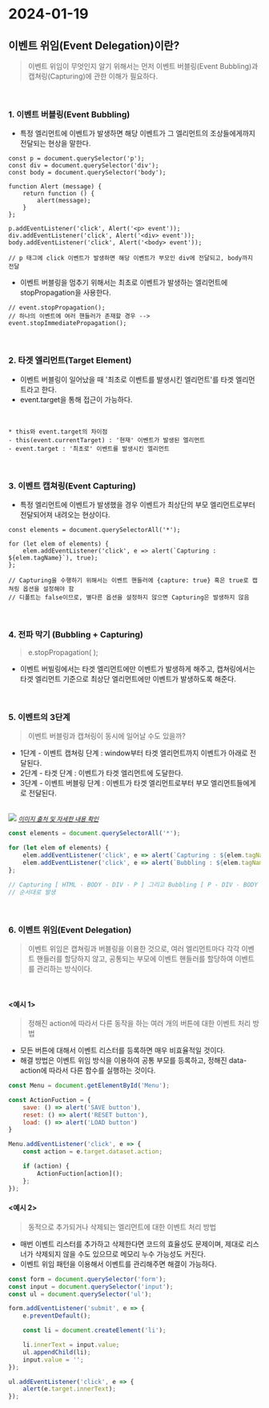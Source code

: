 # 2024-01-19

## 이벤트 위임(Event Delegation)이란?
> 이벤트 위임이 무엇인지 알기 위해서는 먼저 이벤트 버블링(Event Bubbling)과 캡쳐링(Capturing)에 관한 이해가 필요하다.

<br>

### 1. 이벤트 버블링(Event Bubbling)
- 특정 엘리먼트에 이벤트가 발생하면 해당 이벤트가 그 엘리먼트의 조상들에게까지 전달되는 현상을 말한다.

```
const p = document.querySelector('p');
const div = document.querySelector('div');
const body = document.querySelector('body');

function Alert (message) {
    return function () {
        alert(message);
    }
};

p.addEventListener('click', Alert('<p> event'));
div.addEventListener('click', Alert('<div> event'));
body.addEventListener('click', Alert('<body> event'));

// p 태그에 click 이벤트가 발생하면 해당 이벤트가 부모인 div에 전달되고, body까지 전달
```

- 이벤트 버블링을 멈추기 위해서는 최초로 이벤트가 발생하는 엘리먼트에 stopPropagation을 사용한다.

```
// event.stopPropagation();
// 하나의 이벤트에 여러 핸들러가 존재할 경우 --> event.stopImmediatePropagation();
```

<br>

### 2. 타겟 엘리먼트(Target Element)
- 이벤트 버블링이 일어났을 때 '최초로 이벤트를 발생시킨 엘리먼트'를 타겟 엘리먼트라고 한다.
- event.target을 통해 접근이 가능하다.

<br>

    * this와 event.target의 차이점
    - this(event.currentTarget) : '현재' 이벤트가 발생된 엘리먼트
    - event.target : '최초로' 이벤트를 발생시킨 엘리먼트

<br>

### 3. 이벤트 캡쳐링(Event Capturing)
- 특정 엘리먼트에 이벤트가 발생했을 경우 이벤트가 최상단의 부모 엘리먼트로부터 전달되어져 내려오는 현상이다.

```
const elements = document.querySelectorAll('*');

for (let elem of elements) {
    elem.addEventListener('click', e => alert(`Capturing : ${elem.tagName}`), true);
};

// Capturing을 수행하기 위해서는 이벤트 핸들러에 {capture: true} 혹은 true로 캡쳐링 옵션을 설정해야 함
// 디폴트는 false이므로, 별다른 옵션을 설정하지 않으면 Capturing은 발생하지 않음
```

<br>

### 4. 전파 막기 (Bubbling + Capturing)
> e.stopPropagation( );

- 이벤트 버빌링에서는 타겟 엘리먼트에만 이벤트가 발생하게 해주고, 캡쳐링에서는 타겟 엘리먼트 기준으로 최상단 엘리먼트에만 이벤트가 발생하도록 해준다.

<br>

### 5. 이벤트의 3단계

> 이벤트 버블링과 캡쳐링이 동시에 일어날 수도 있을까?

- 1단계 - 이벤트 캡쳐링 단계 : window부터 타겟 엘리먼트까지 이벤트가 아래로 전달된다.
- 2단계 - 타겟 단계 : 이벤트가 타겟 엘리먼트에 도달한다.
- 3단계 - 이벤트 버블링 단계 : 이벤트가 타겟 엘리먼트로부터 부모 엘리먼트들에게로 전달된다.

<br>

<img src="https://miro.medium.com/max/3004/0*5HJtyDUeAwoWqFNG.png">
<a href="https://velog.io/@moonheekim0118/JavaScript-%EC%9D%B4%EB%B2%A4%ED%8A%B8-%EB%B2%84%EB%B8%94%EB%A7%81" style="font-style: italic; font-size: 12px">이미지 출처 및 자세한 내용 확인</a>

<br>

```js
const elements = document.querySelectorAll('*');

for (let elem of elements) {
    elem.addEventListener('click', e => alert(`Capturing : ${elem.tagName}`), true);
    elem.addEventListener('click', e => alert(`Bubbling : ${elem.tagName}`));
};

// Capturing [ HTML - BODY - DIV - P ] 그리고 Bubbling [ P - DIV - BODY - HTML ]
// 순서대로 발생
```

<br>

### 6. 이벤트 위임(Event Delegation)
> 이벤트 위임은 캡쳐링과 버블링을 이용한 것으로, 여러 엘리먼트마다 각각 이벤트 핸들러를 할당하지 않고, 공통되는 부모에 이벤트 핸들러를 할당하여 이벤트를 관리하는 방식이다.

<br>

#### <예시 1>
> 정해진 action에 따라서 다른 동작을 하는 여러 개의 버튼에 대한 이벤트 처리 방법

- 모든 버튼에 대해서 이벤트 리스터를 등록하면 매우 비효율적일 것이다.
- 해결 방법은 이벤트 위임 방식을 이용하여 공통 부모를 등록하고, 정해진 data-action에 따라서 다른 함수를 실행하는 것이다.

```js
const Menu = document.getElementById('Menu');

const ActionFuction = {
    save: () => alert('SAVE button'),
    reset: () => alert('RESET button'),
    load: () => alert('LOAD button')
}

Menu.addEventListener('click', e => {
    const action = e.target.dataset.action;

    if (action) {
        ActionFuction[action]();
    };
});
```

#### <예시 2>
> 동적으로 추가되거나 삭제되는 엘리먼트에 대한 이벤트 처리 방법

- 매번 이벤트 리스터를 추가하고 삭제한다면 코드의 효율성도 문제이며, 제대로 리스너가 삭제되지 않을 수도 있으므로 메모리 누수 가능성도 커진다.
- 이벤트 위임 패턴을 이용해서 이벤트를 관리해주면 해결이 가능하다.

```js
const form = document.querySelector('form');
const input = document.querySelector('input');
const ul = document.querySelector('ul');

form.addEventListener('submit', e => {
    e.preventDefault();

    const li = document.createElement('li');

    li.innerText = input.value;
    ul.appendChild(li);
    input.value = '';
});

ul.addEventListener('click', e => {
    alert(e.target.innerText);
});
```